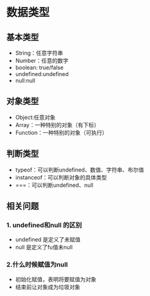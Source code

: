 # 数据类型
## 基本类型

- String：任意字符串
- Number：任意的数字
- boolean: true/false
- undefined:undefined
- null:null

## 对象类型

- Object:任意对象
- Array：一种特别的对象（有下标）
- Function：一种特别的对象（可执行）

## 判断类型

- typeof：可以判断undefined、数值、字符串、布尔值
- instanceof：可以判断对象的具体类型
- ===：可以判断undefined、null

## 相关问题

### 1. undefined和null 的区别

- undefined 是定义了未赋值
- null 是定义了fu值未null

### 2.什么时候赋值为null

- 初始化赋值，表明将要赋值为对象
- 结束前让对象成为垃圾对象